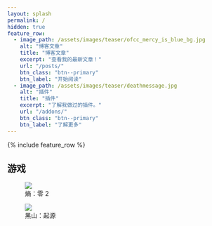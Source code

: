 ```yaml
---
layout: splash
permalink: /
hidden: true
feature_row:
  - image_path: /assets/images/teaser/ofcc_mercy_is_blue_bg.jpg
    alt: "博客文章"
    title: "博客文章"
    excerpt: "查看我的最新文章！"
    url: "/posts/"
    btn_class: "btn--primary"
    btn_label: "开始阅读"
  - image_path: /assets/images/teaser/deathmessage.jpg
    alt: "插件"
    title: "插件"
    excerpt: "了解我做过的插件。"
    url: "/addons/"
    btn_class: "btn--primary"
    btn_label: "了解更多"
---
```


{% include feature_row %}

<div class="container">
<canvas class="zdog-canvas" width="60" height="60"></canvas>
<div class="text" id="randomText"></div>
</div>


<div class="wrapper">
<h2><strong>游戏</strong></h2>

<div class="cards">

<figure class="card">

<img src="https://steamcdn-a.akamaihd.net/steam/apps/1583720/library_600x900_2x.jpg" />

<figcaption>熵：零 2</figcaption>

</figure>

<figure class="card">

<img src="https://steamcdn-a.akamaihd.net/steam/apps/362890/library_600x900_2x.jpg" />

<figcaption>黑山：起源</figcaption>

</figure>

